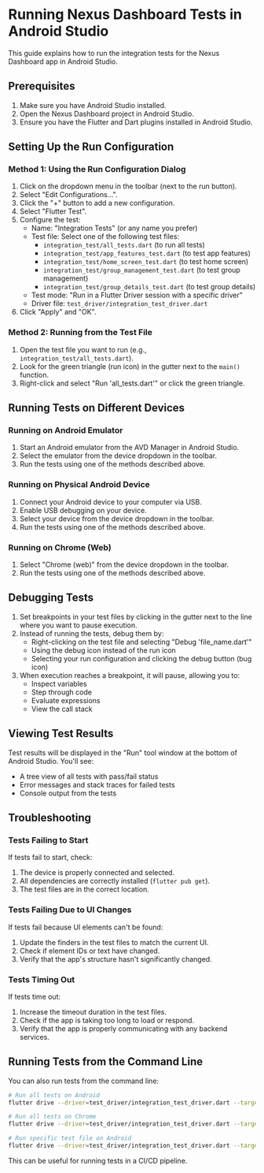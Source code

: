 # Running Nexus Dashboard Tests in Android Studio

This guide explains how to run the integration tests for the Nexus Dashboard app in Android Studio.

## Prerequisites

1. Make sure you have Android Studio installed.
2. Open the Nexus Dashboard project in Android Studio.
3. Ensure you have the Flutter and Dart plugins installed in Android Studio.

## Setting Up the Run Configuration

### Method 1: Using the Run Configuration Dialog

1. Click on the dropdown menu in the toolbar (next to the run button).
2. Select "Edit Configurations...".
3. Click the "+" button to add a new configuration.
4. Select "Flutter Test".
5. Configure the test:
   - Name: "Integration Tests" (or any name you prefer)
   - Test file: Select one of the following test files:
     - `integration_test/all_tests.dart` (to run all tests)
     - `integration_test/app_features_test.dart` (to test app features)
     - `integration_test/home_screen_test.dart` (to test home screen)
     - `integration_test/group_management_test.dart` (to test group management)
     - `integration_test/group_details_test.dart` (to test group details)
   - Test mode: "Run in a Flutter Driver session with a specific driver"
   - Driver file: `test_driver/integration_test_driver.dart`
6. Click "Apply" and "OK".

### Method 2: Running from the Test File

1. Open the test file you want to run (e.g., `integration_test/all_tests.dart`).
2. Look for the green triangle (run icon) in the gutter next to the `main()` function.
3. Right-click and select "Run 'all_tests.dart'" or click the green triangle.

## Running Tests on Different Devices

### Running on Android Emulator

1. Start an Android emulator from the AVD Manager in Android Studio.
2. Select the emulator from the device dropdown in the toolbar.
3. Run the tests using one of the methods described above.

### Running on Physical Android Device

1. Connect your Android device to your computer via USB.
2. Enable USB debugging on your device.
3. Select your device from the device dropdown in the toolbar.
4. Run the tests using one of the methods described above.

### Running on Chrome (Web)

1. Select "Chrome (web)" from the device dropdown in the toolbar.
2. Run the tests using one of the methods described above.

## Debugging Tests

1. Set breakpoints in your test files by clicking in the gutter next to the line where you want to pause execution.
2. Instead of running the tests, debug them by:
   - Right-clicking on the test file and selecting "Debug 'file_name.dart'"
   - Using the debug icon instead of the run icon
   - Selecting your run configuration and clicking the debug button (bug icon)
3. When execution reaches a breakpoint, it will pause, allowing you to:
   - Inspect variables
   - Step through code
   - Evaluate expressions
   - View the call stack

## Viewing Test Results

Test results will be displayed in the "Run" tool window at the bottom of Android Studio. You'll see:

- A tree view of all tests with pass/fail status
- Error messages and stack traces for failed tests
- Console output from the tests

## Troubleshooting

### Tests Failing to Start

If tests fail to start, check:

1. The device is properly connected and selected.
2. All dependencies are correctly installed (`flutter pub get`).
3. The test files are in the correct location.

### Tests Failing Due to UI Changes

If tests fail because UI elements can't be found:

1. Update the finders in the test files to match the current UI.
2. Check if element IDs or text have changed.
3. Verify that the app's structure hasn't significantly changed.

### Tests Timing Out

If tests time out:

1. Increase the timeout duration in the test files.
2. Check if the app is taking too long to load or respond.
3. Verify that the app is properly communicating with any backend services.

## Running Tests from the Command Line

You can also run tests from the command line:

```bash
# Run all tests on Android
flutter drive --driver=test_driver/integration_test_driver.dart --target=integration_test/all_tests.dart -d android

# Run all tests on Chrome
flutter drive --driver=test_driver/integration_test_driver.dart --target=integration_test/all_tests.dart -d chrome

# Run specific test file on Android
flutter drive --driver=test_driver/integration_test_driver.dart --target=integration_test/app_features_test.dart -d android
```

This can be useful for running tests in a CI/CD pipeline.